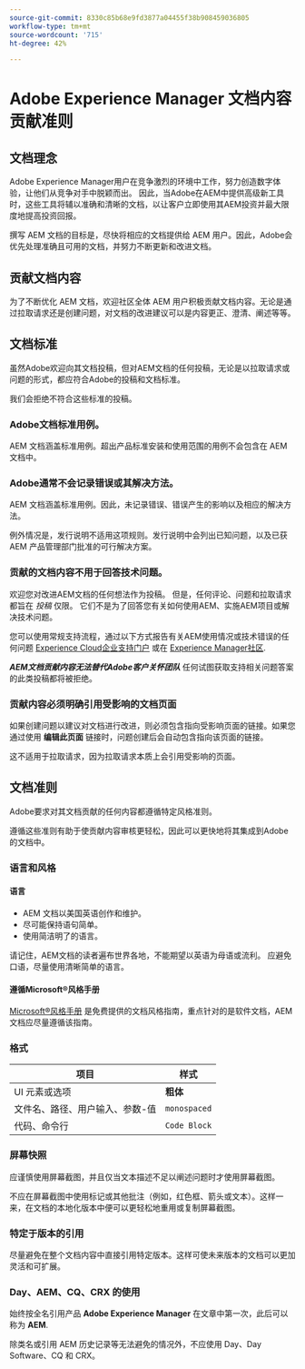 ```yaml
---
source-git-commit: 8330c85b68e9fd3877a04455f38b908459036805
workflow-type: tm+mt
source-wordcount: '715'
ht-degree: 42%

---
```

# Adobe Experience Manager 文档内容贡献准则

## 文档理念

Adobe Experience Manager用户在竞争激烈的环境中工作，努力创造数字体验，让他们从竞争对手中脱颖而出。 因此，当Adobe在AEM中提供高级新工具时，这些工具将辅以准确和清晰的文档，以让客户立即使用其AEM投资并最大限度地提高投资回报。

撰写 AEM 文档的目标是，尽快将相应的文档提供给 AEM 用户。因此，Adobe会优先处理准确且可用的文档，并努力不断更新和改进文档。

## 贡献文档内容

为了不断优化 AEM 文档，欢迎社区全体 AEM 用户积极贡献文档内容。无论是通过拉取请求还是创建问题，对文档的改进建议可以是内容更正、澄清、阐述等等。

## 文档标准

虽然Adobe欢迎向其文档投稿，但对AEM文档的任何投稿，无论是以拉取请求或问题的形式，都应符合Adobe的投稿和文档标准。

我们会拒绝不符合这些标准的投稿。

### Adobe文档标准用例。

AEM 文档涵盖标准用例。超出产品标准安装和使用范围的用例不会包含在 AEM 文档中。

### Adobe通常不会记录错误或其解决方法。

AEM 文档涵盖标准用例。因此，未记录错误、错误产生的影响以及相应的解决方法。

例外情况是，发行说明不适用这项规则。发行说明中会列出已知问题，以及已获 AEM 产品管理部门批准的可行解决方案。

### 贡献的文档内容不用于回答技术问题。

欢迎您对改进AEM文档的任何想法作为投稿。 但是，任何评论、问题和拉取请求都旨在 *投稿* 仅限。 它们不是为了回答您有关如何使用AEM、实施AEM项目或解决技术问题。

您可以使用常规支持流程，通过以下方式报告有关AEM使用情况或技术错误的任何问题 [Experience Cloud企业支持门户](https://experienceleague.adobe.com/?support-solution=General#support) 或在 [Experience Manager社区](https://experienceleaguecommunities.adobe.com/t5/adobe-experience-manager/ct-p/adobe-experience-manager-community).

***AEM文档贡献内容无法替代Adobe客户关怀团队*** 任何试图获取支持相关问题答案的此类投稿都将被拒绝。

### 贡献内容必须明确引用受影响的文档页面

如果创建问题以建议对文档进行改进，则必须包含指向受影响页面的链接。如果您通过使用 **编辑此页面** 链接时，问题创建后会自动包含指向该页面的链接。

这不适用于拉取请求，因为拉取请求本质上会引用受影响的页面。

## 文档准则

Adobe要求对其文档贡献的任何内容都遵循特定风格准则。

遵循这些准则有助于使贡献内容审核更轻松，因此可以更快地将其集成到Adobe的文档中。

### 语言和风格

#### 语言

* AEM 文档以美国英语创作和维护。
* 尽可能保持语句简单。
* 使用简洁明了的语言。

请记住，AEM文档的读者遍布世界各地，不能期望以英语为母语或流利。 应避免口语，尽量使用清晰简单的语言。

#### 遵循Microsoft®风格手册

[Microsoft®风格手册](https://learn.microsoft.com/en-us/style-guide/welcome/) 是免费提供的文档风格指南，重点针对的是软件文档，AEM文档应尽量遵循该指南。

### 格式

| 项目 | 样式 |
|---|---|
| UI 元素或选项 | **粗体** |
| 文件名、路径、用户输入、参数-值 | `monospaced` |
| 代码、命令行 | ```Code Block``` |

### 屏幕快照

应谨慎使用屏幕截图，并且仅当文本描述不足以阐述问题时才使用屏幕截图。

不应在屏幕截图中使用标记或其他批注（例如，红色框、箭头或文本）。这样一来，在文档的本地化版本中便可以更轻松地重用或复制屏幕截图。

### 特定于版本的引用

尽量避免在整个文档内容中直接引用特定版本。这样可使未来版本的文档可以更加灵活和可扩展。

### Day、AEM、CQ、CRX 的使用

始终按全名引用产品 **Adobe Experience Manager** 在文章中第一次，此后可以称为 **AEM**.

除类名或引用 AEM 历史记录等无法避免的情况外，不应使用 Day、Day Software、CQ 和 CRX。